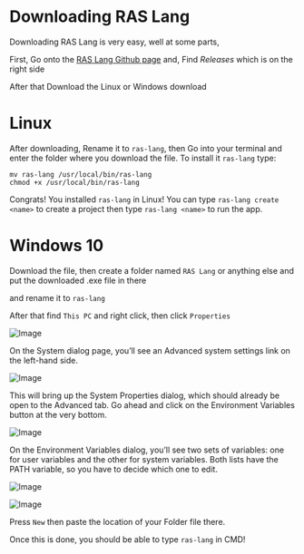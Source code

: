 # Downloading RAS Lang
Downloading RAS Lang is very easy, well at some parts,

First, Go onto the [RAS Lang Github page](github.com/raeedalam/ras-lang) and, Find *Releases* which is on the right side

After that Download the Linux or Windows download

# Linux
After downloading, Rename it to `ras-lang`, then Go into your terminal and enter the folder where you download the file.
To install it `ras-lang` type:
```
mv ras-lang /usr/local/bin/ras-lang
chmod +x /usr/local/bin/ras-lang
```

Congrats! You installed `ras-lang` in Linux! You can type `ras-lang create <name>` to create a project then type `ras-lang <name>` to run the app.

# Windows 10
Download the file, then create a folder named `RAS Lang` or anything else and put the downloaded .exe file in there

and rename it to `ras-lang`

After that find `This PC` and right click, then click `Properties`

![Image](https://helpdeskgeek.com/wp-content/pictures/2017/09/computer-properties.png)

On the System dialog page, you’ll see an Advanced system settings link on the left-hand side.

![Image](https://helpdeskgeek.com/wp-content/pictures/2017/09/advanced-system-settings.png)

This will bring up the System Properties dialog, which should already be open to the Advanced tab. Go ahead and click on the Environment Variables button at the very bottom.

![Image](https://helpdeskgeek.com/wp-content/pictures/2017/09/environment-variables.png)

On the Environment Variables dialog, you’ll see two sets of variables: one for user variables and the other for system variables. Both lists have the PATH variable, so you have to decide which one to edit.

![Image](https://helpdeskgeek.com/wp-content/pictures/2017/09/edit-environment-variables.png)

![Image](https://helpdeskgeek.com/wp-content/pictures/2017/09/add-new-envrionment-variable.png)

Press `New` then paste the location of your Folder file there. 

Once this is done, you should be able to type `ras-lang` in CMD!
